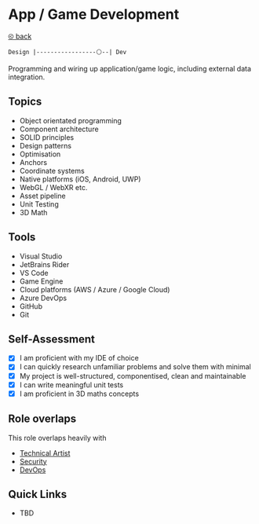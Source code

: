 # App / Game Development

[&olt; back](./README.md)

`Design |-----------------⚪--| Dev`

Programming and wiring up application/game logic, including external data integration.

## Topics

* Object orientated programming
* Component architecture
* SOLID principles
* Design patterns
* Optimisation
* Anchors
* Coordinate systems
* Native platforms (iOS, Android, UWP)
* WebGL / WebXR etc.
* Asset pipeline
* Unit Testing
* 3D Math

## Tools

* Visual Studio
* JetBrains Rider
* VS Code
* Game Engine
* Cloud platforms (AWS / Azure / Google Cloud)
* Azure DevOps
* GitHub
* Git

## Self-Assessment

- [x] I am proficient with my IDE of choice
- [x] I can quickly research unfamiliar problems and solve them with minimal
- [x] My project is well-structured, componentised, clean and maintainable
- [x] I can write meaningful unit tests
- [x] I am proficient in 3D maths concepts

## Role overlaps

This role overlaps heavily with

* [Technical Artist](technical-artistry.md)
* [Security](security.md)
* [DevOps](devops.md)

## Quick Links

* TBD